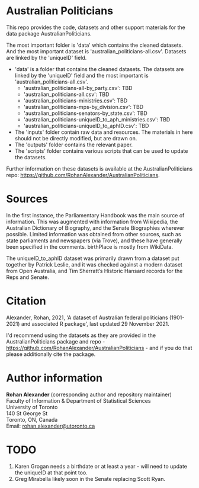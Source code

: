 # Australian Politicians

This repo provides the code, datasets and other support materials for the data package AustralianPoliticians.

The most important folder is 'data' which contains the cleaned datasets. And the most important dataset is 'australian_politicians-all.csv'. Datasets are linked by the 'uniqueID' field.

- 'data' is a folder that contains the cleaned datasets. The datasets are linked by the 'uniqueID' field and the most important is 'australian_politicians-all.csv'.
  - 'australian_politicians-all-by_party.csv': TBD
  - 'australian_politicians-all.csv': TBD
  - 'australian_politicians-ministries.csv': TBD
  - 'australian_politicians-mps-by_division.csv': TBD
  - 'australian_politicians-senators-by_state.csv': TBD
  - 'australian_politicians-uniqueID_to_aph_ministries.csv': TBD
  - 'australian_politicians-uniqueID_to_aphID.csv': TBD
- The 'inputs' folder contain raw data and resources. The materials in here should not be directly modified, but are drawn on.
- The 'outputs' folder contains the relevant paper.
- The 'scripts' folder contains various scripts that can be used to update the datasets.

Further information on these datasets is available at the AustralianPoliticians repo: https://github.com/RohanAlexander/AustralianPoliticians.


# Sources

In the first instance, the Parliamentary Handbook was the main source of information. This was augmented with information from Wikipedia, the Australian Dictionary of Biography, and the Senate Biographies wherever possible. Limited information was obtained from other sources, such as state parliaments and newspapers (via Trove), and these have generally been specified in the comments. birthPlace is mostly from WikiData.

The uniqueID_to_aphID dataset was primarily drawn from a dataset put together by Patrick Leslie, and it was checked against a modern dataset from Open Australia, and Tim Sherratt’s Historic Hansard records for the Reps and Senate.

# Citation

Alexander, Rohan, 2021, 'A dataset of Australian federal politicians (1901-2021) and associated R package', last updated 29 November 2021.

I'd recommend using the datasets as they are provided in the AustralianPoliticians package and repo - https://github.com/RohanAlexander/AustralianPoliticians - and if you do that please additionally cite the package.



# Author information

**Rohan Alexander** (corresponding author and repository maintainer)  
Faculty of Information & Department of Statistical Sciences  
University of Toronto  
140 St George St  
Toronto, ON, Canada  
Email: rohan.alexander@utoronto.ca  


# TODO

1. Karen Grogan needs a birthdate or at least a year - will need to update the uniqueID at that point too.
2. Greg Mirabella likely soon in the Senate replacing Scott Ryan.
